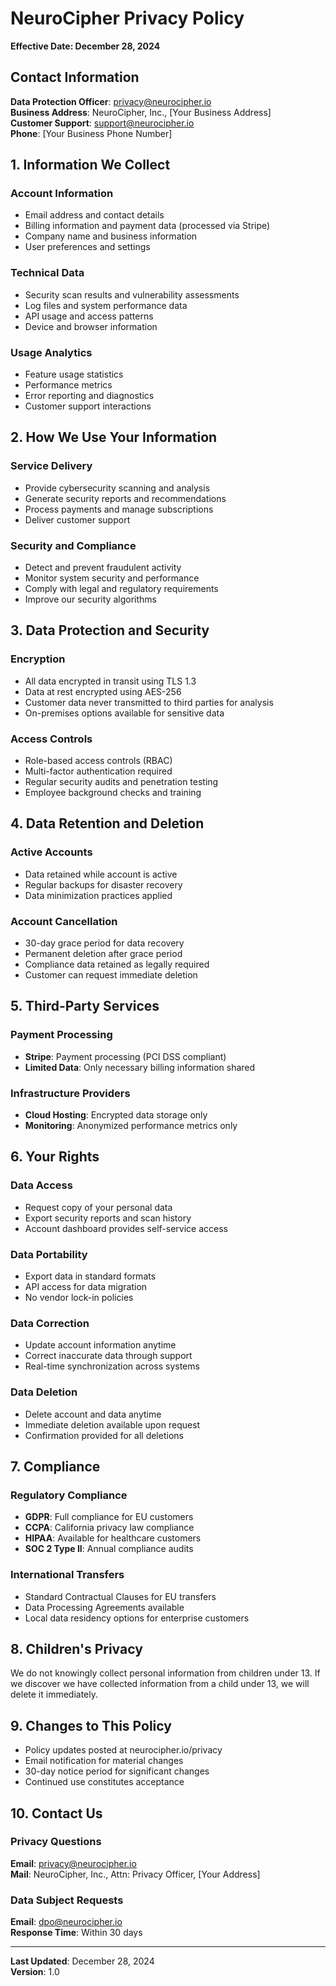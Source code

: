 # NeuroCipher Privacy Policy

**Effective Date: December 28, 2024**

## Contact Information

**Data Protection Officer**: privacy@neurocipher.io  
**Business Address**: NeuroCipher, Inc., [Your Business Address]  
**Customer Support**: support@neurocipher.io  
**Phone**: [Your Business Phone Number]

## 1. Information We Collect

### Account Information
- Email address and contact details
- Billing information and payment data (processed via Stripe)
- Company name and business information
- User preferences and settings

### Technical Data
- Security scan results and vulnerability assessments
- Log files and system performance data
- API usage and access patterns
- Device and browser information

### Usage Analytics
- Feature usage statistics
- Performance metrics
- Error reporting and diagnostics
- Customer support interactions

## 2. How We Use Your Information

### Service Delivery
- Provide cybersecurity scanning and analysis
- Generate security reports and recommendations
- Process payments and manage subscriptions
- Deliver customer support

### Security and Compliance
- Detect and prevent fraudulent activity
- Monitor system security and performance
- Comply with legal and regulatory requirements
- Improve our security algorithms

## 3. Data Protection and Security

### Encryption
- All data encrypted in transit using TLS 1.3
- Data at rest encrypted using AES-256
- Customer data never transmitted to third parties for analysis
- On-premises options available for sensitive data

### Access Controls
- Role-based access controls (RBAC)
- Multi-factor authentication required
- Regular security audits and penetration testing
- Employee background checks and training

## 4. Data Retention and Deletion

### Active Accounts
- Data retained while account is active
- Regular backups for disaster recovery
- Data minimization practices applied

### Account Cancellation
- 30-day grace period for data recovery
- Permanent deletion after grace period
- Compliance data retained as legally required
- Customer can request immediate deletion

## 5. Third-Party Services

### Payment Processing
- **Stripe**: Payment processing (PCI DSS compliant)
- **Limited Data**: Only necessary billing information shared

### Infrastructure Providers
- **Cloud Hosting**: Encrypted data storage only
- **Monitoring**: Anonymized performance metrics only

## 6. Your Rights

### Data Access
- Request copy of your personal data
- Export security reports and scan history
- Account dashboard provides self-service access

### Data Portability
- Export data in standard formats
- API access for data migration
- No vendor lock-in policies

### Data Correction
- Update account information anytime
- Correct inaccurate data through support
- Real-time synchronization across systems

### Data Deletion
- Delete account and data anytime
- Immediate deletion available upon request
- Confirmation provided for all deletions

## 7. Compliance

### Regulatory Compliance
- **GDPR**: Full compliance for EU customers
- **CCPA**: California privacy law compliance
- **HIPAA**: Available for healthcare customers
- **SOC 2 Type II**: Annual compliance audits

### International Transfers
- Standard Contractual Clauses for EU transfers
- Data Processing Agreements available
- Local data residency options for enterprise customers

## 8. Children's Privacy

We do not knowingly collect personal information from children under 13. If we discover we have collected information from a child under 13, we will delete it immediately.

## 9. Changes to This Policy

- Policy updates posted at neurocipher.io/privacy
- Email notification for material changes
- 30-day notice period for significant changes
- Continued use constitutes acceptance

## 10. Contact Us

### Privacy Questions
**Email**: privacy@neurocipher.io  
**Mail**: NeuroCipher, Inc., Attn: Privacy Officer, [Your Address]

### Data Subject Requests
**Email**: dpo@neurocipher.io  
**Response Time**: Within 30 days

---

**Last Updated**: December 28, 2024  
**Version**: 1.0